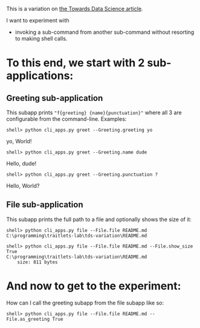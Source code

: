 This is a variation on [the Towards Data Science article](https://towardsdatascience.com/tutorial-create-a-python-cli-package-a2410b47af35).

I want to experiment with 
* invoking a sub-command from another sub-command without 
resorting to making shell calls.

# To this end, we start with 2 sub-applications:

## Greeting sub-application

This subapp prints `"f{greeting} {name}{punctuation}"` where all 3 are configurable
from the command-line. Examples:

    shell> python cli_apps.py greet --Greeting.greeting yo
yo, World!

    shell> python cli_apps.py greet --Greeting.name dude
Hello, dude!

    shell> python cli_apps.py greet --Greeting.punctuation ?
Hello, World?

## File sub-application

This subapp prints the full path to a file and optionally shows the size of it:

    shell> python cli_apps.py file --File.file README.md
    C:\programming\traitlets-lab\tds-variation\README.md

    shell> python cli_apps.py file --File.file README.md --File.show_size True
    C:\programming\traitlets-lab\tds-variation\README.md
        size: 811 bytes

# And now to get to the experiment:

How can I call the greeting subapp from the file subapp like so:

    shell> python cli_apps.py file --File.file README.md --File.as_greeting True

